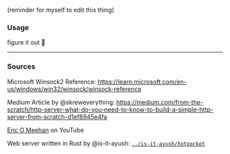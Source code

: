 (reminder for myself to edit this thing)

### Usage
figure it out 🗿

<hr>

### Sources
Microsoft Winsock2 Reference: https://learn.microsoft.com/en-us/windows/win32/winsock/winsock-reference 

Medium Article by @skreweverything: https://medium.com/from-the-scratch/http-server-what-do-you-need-to-know-to-build-a-simple-http-server-from-scratch-d1ef8945e4fa

[Eric O Meehan](https://www.youtube.com/@eom-dev/videos) on YouTube

Web server written in Rust by @is-it-ayush: [`../is-it-ayush/hotpocket`](https://github.com/is-it-ayush/hotpocket)
